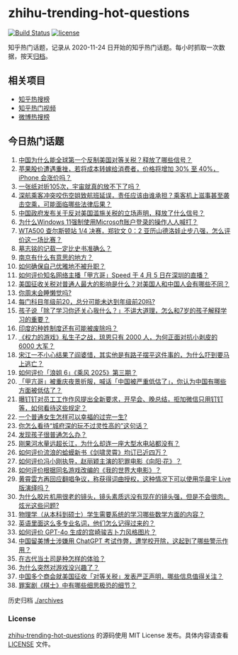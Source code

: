 # zhihu-trending-hot-questions

[![Build Status](https://github.com/justjavac/zhihu-trending-hot-questions/workflows/ci/badge.svg?branch=master)](https://github.com/justjavac/zhihu-trending-hot-questions/actions)
[![license](https://img.shields.io/github/license/justjavac/zhihu-trending-hot-questions)](https://github.com/justjavac/zhihu-trending-hot-questions/blob/master/LICENSE)

知乎热门话题，记录从 2020-11-24
日开始的知乎热门话题。每小时抓取一次数据，按天[归档](./archives)。

## 相关项目

- [知乎热搜榜](https://github.com/justjavac/zhihu-trending-top-search)
- [知乎热门视频](https://github.com/justjavac/zhihu-trending-hot-video)
- [微博热搜榜](https://github.com/justjavac/weibo-trending-hot-search)

## 今日热门话题

<!-- BEGIN -->
<!-- 最后更新时间 Sun Apr 06 2025 01:05:17 GMT+0800 (China Standard Time) -->

1. [中国为什么能全球第一个反制美国对等关税？释放了哪些信号？](https://www.zhihu.com/question/1891827986178733800)
1. [苹果股价遭遇重挫，若将成本转嫁给消费者，价格将增加 30% 至 40%，iPhone 会涨价吗？](https://www.zhihu.com/question/1891765548326549000)
1. [一张纸对折105次，宇宙就真的放不下了吗？](https://www.zhihu.com/question/428831824)
1. [深航乘客冲突咬伤空姐致航班延误，责任应该由谁承担？乘客机上滋事甚至袭击空乘，可能面临哪些法律后果？](https://www.zhihu.com/question/1890720995729463000)
1. [中国政府发布关于反对美国滥施关税的立场声明，释放了什么信号？](https://www.zhihu.com/question/1891929282139350000)
1. [为什么Windows 11强制使用Microsoft账户登录的操作人人喊打？](https://www.zhihu.com/question/533867947)
1. [WTA500 查尔斯顿站 1/4 决赛，郑钦文 0：2 亚历山德洛娃止步八强，怎么评价这一场比赛？](https://www.zhihu.com/question/1891679816706672600)
1. [墓志铭的记载一定比史书准确么？](https://www.zhihu.com/question/6654559925)
1. [南京有什么有意思的地方？](https://www.zhihu.com/question/26961037)
1. [如何确保自己优雅地不被升职？](https://www.zhihu.com/question/1888321671871582500)
1. [如何评价知名网络主播「甲亢哥」Speed 于 4 月 5 日在深圳的直播？](https://www.zhihu.com/question/1891034650614429000)
1. [美国征收关税对普通人最大的影响是什么？对美国人和中国人会有哪些不同？](https://www.zhihu.com/question/1891786918640969500)
1. [你周末会睡懒觉吗?](https://www.zhihu.com/question/659583480)
1. [每门科目年级前20，总分可能未达到年级前20吗?](https://www.zhihu.com/question/11132670769)
1. [孩子说「除了学习你还关心我什么？」不讲大道理，怎么和7岁的孩子解释学习的重要？](https://www.zhihu.com/question/1891016894519169800)
1. [印度的种姓制度还有可能被废除吗？](https://www.zhihu.com/question/9661972875)
1. [《权力的游戏》私生子之战，琼恩只有 2000 人，为何正面对抗小剥皮的 6000 大军？](https://www.zhihu.com/question/484268527)
1. [宋江一不小心结果了阎婆惜，其实他是有路子摆平这件事的，为什么吓到要马上逃亡？](https://www.zhihu.com/question/663197298)
1. [如何评价「浪姐 6」《乘风 2025》第三期？](https://www.zhihu.com/question/1891345248233448400)
1. [「甲亢哥」被重庆夜景折服，喊话「中国被严重低估了」，你认为中国有哪些方面被低估了？](https://www.zhihu.com/question/1891407039567192300)
1. [曝钉钉对员工工作作风提出全新要求，开早会、晚总结，拒加微信只用钉钉等，如何看待这些规定？](https://www.zhihu.com/question/1891187407463874800)
1. [一个普通女生怎样可以幸福的过完一生?](https://www.zhihu.com/question/442072646)
1. [你怎么看待“城府深的玩不过灵性高的”这句话？](https://www.zhihu.com/question/1890808461815703300)
1. [发现孩子很普通怎么办？](https://www.zhihu.com/question/412620700)
1. [刚果河水量远超长江，为什么却连一座大型水电站都没有？](https://www.zhihu.com/question/1888989861488345900)
1. [如何评价流浪的蛤蟆新书《剑啸灵霄》均订已近四万？](https://www.zhihu.com/question/1890889630188032500)
1. [如何评价冯小刚执导，赵丽颖主演的犯罪电影《向阳·花》？](https://www.zhihu.com/question/1890775674018555000)
1. [如何评价根据同名游戏改编的《我的世界大电影》？](https://www.zhihu.com/question/1890456140925621800)
1. [黄霄雲方再回应翻唱争议，称获得词曲授权，这种情况下可以使用华晨宇 Live 版演绎吗？](https://www.zhihu.com/question/1891206026528777200)
1. [为什么胶片机用很老的镜头，镜头素质远没有现在的镜头强，但是不会很肉，炫光这些问题?](https://www.zhihu.com/question/1886231999414511000)
1. [物理学（从本科到硕士）学生需要系统的学习哪些数学方面的内容？](https://www.zhihu.com/question/24159828)
1. [英语里面这么多专业名词，他们怎么记得过来的？](https://www.zhihu.com/question/15058995020)
1. [如何评价 GPT-4o 生成的宫崎骏吉卜力风格图片？](https://www.zhihu.com/question/1888947648549052700)
1. [中国留美博士涉嫌用 ChatGPT 考试作弊，遭学校开除，这起到了哪些警示作用？](https://www.zhihu.com/question/14346217153)
1. [在古代当土司是种怎样的体验？](https://www.zhihu.com/question/311639123)
1. [为什么突然对游戏没兴趣了？](https://www.zhihu.com/question/606509490)
1. [中国多个商会就美国征收「对等关税」发表严正声明，哪些信息值得关注？](https://www.zhihu.com/question/1891799497962644000)
1. [罪案剧《棋士》中有哪些细思极恐的细节？](https://www.zhihu.com/question/15721910357)

<!-- END -->

历史归档 [./archives](./archives)

### License

[zhihu-trending-hot-questions](https://github.com/justjavac/zhihu-trending-hot-questions)
的源码使用 MIT License 发布。具体内容请查看 [LICENSE](./LICENSE) 文件。
